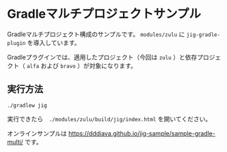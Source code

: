 Gradleマルチプロジェクトサンプル
============================================================

Gradleマルチプロジェクト構成のサンプルです。
`modules/zulu` に `jig-gradle-plugin` を導入しています。

Gradleプラグインでは、適用したプロジェクト（今回は `zulu` ）と依存プロジェクト（ `alfa` および `bravo` ）が対象になります。

## 実行方法

```
./gradlew jig
```

実行できたら　`./modules/zulu/build/jig/index.html` を開いてください。

オンラインサンプルは https://dddjava.github.io/jig-sample/sample-gradle-multi/ です。
